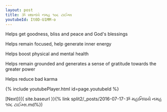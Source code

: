 ```yaml
---
layout: post
title: ૐ સ્થાનાંવે નમહ ૧૦૮ ટાઈમ્સ
youtubeId: It0D-U1MM-o
---
```

 
 
Helps get goodness, bliss and peace and God's blessings
 
Helps remain focused, help generate inner energy 
 
Helps boost physical and mental health 
 
Helps remain grounded and generates a sense of gratitude towards the greater power 
 
Helps reduce bad karma
 
 
 
 


{% include youtubePlayer.html id=page.youtubeId %}
 
[Next]({{ site.baseurl }}{% link  split2/_posts/2016-07-17-ૐ મહાનિધાયે નમહ ૧૦૮ ટાઈમ્સ.md%})
 
